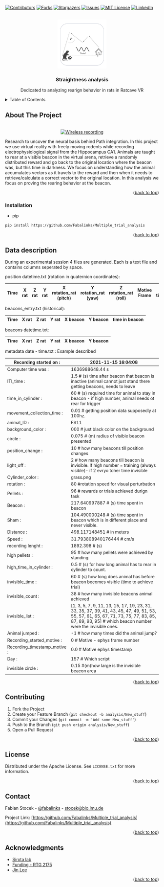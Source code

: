 <div id="top"></div>
<!--

-->



<!-- PROJECT SHIELDS -->
<!--

-->
[![Contributors][contributors-shield]][contributors-url]
[![Forks][forks-shield]][forks-url]
[![Stargazers][stars-shield]][stars-url]
[![Issues][issues-shield]][issues-url]
[![MIT License][license-shield]][license-url]
[![LinkedIn][linkedin-shield]][linkedin-url]



<!-- PROJECT LOGO -->
<br />
<div align="center">
  <a href="https://github.com/Fabalinks/Multiple_trial_analysis">
    <img src="images/logo.png" alt="Logo" width="160" height="160">
  </a>

<h3 align="center">Straightness analysis</h3>

  <p align="center">
    Dedicated to analyzing rearign behavior in rats in Ratcave VR
    <br />
  </p>
</div>



<!-- TABLE OF CONTENTS -->
<details>
  <summary>Table of Contents</summary>
  <ol>
    <li>
      <a href="#about-the-project">About The Project</a>
      <ul>
    </li>
    <li>
      <a href="#getting-started">Getting Started</a>
      <ul>
        <li><a href="#installation">Installation</a></li>
      </ul>
    </li>
    <li><a href="#data-description">Data Description</a></li>
    <li><a href="#contributing">Contributing</a></li>
    <li><a href="#license">License</a></li>
    <li><a href="#contact">Contact</a></li>
    <li><a href="#acknowledgments">Acknowledgments</a></li>
  </ol>
</details>



<!-- ABOUT THE PROJECT -->
## About The Project

<br />
<div align="center">
  <a href="https://github.com/Fabalinks/Multiple_trial_analysis">
    <img src="images/gif.gif" alt="Wireless recording" width="550" height="400">
  </a>
</div>


Research to uncover the neural basis behind Path integration.
In this project we use virtual reality with freely moving rodents while recording
electrophysiological signal from the Hippocampus CA1.
Animals are taught to rear at a visible beacon in the virtual arena,
retrieve a randomly distributed reward and go back to the original location
where the beacon was, but this time in darkness. We focus on understanding
how the animal accumulates vectors as it travels to the reward and then
when it needs to retrieve/calculate a correct vector to the original location.
In this analysis we focus on proving the rearing behavior at the beacon.



<p align="right">(<a href="#top">back to top</a>)</p>



<!-- GETTING STARTED -->
### Installation

 * pip
  ```sh
  pip install https://github.com/Fabalinks/Multiple_trial_analysis
  ```

<p align="right">(<a href="#top">back to top</a>)</p>



<!-- Data Description -->
## Data description

During an experimental session 4 files are generated. Each is a text file and contains columns seperated by space. 

position datetime.txt (rotation in quaternion coordinates):

| Time     | X rat | Z rat | Y rat | X rotation_rat (pitch) | Y rotation_rat (yaw) | Z rotation_rat (roll)| Motive Frame|Motive timestamp|Motive session timestamp|
| ----------- | ----------- | ----------- | ----------- | ----------- | ----------- | ----------- | ----------- | ----------- | ----------- |

beacons_entry.txt (historical):

 | Time     | X rat | Z rat | Y rat | X beacon | Y beacon| time in beacon|
 | ----------- | ----------- | ----------- | ----------- | ----------- | ----------- |----------- |
 
beacons datetime.txt:

 | Time     | X rat | Z rat | Y rat | X beacon | Y beacon|
 | ----------- | ----------- | ----------- | ----------- | ----------- | ----------- |

metadata date - time.txt :  Example described




|Recording started on :| 2021-11-15 16:04:08  |
| ------------- | ----------- |
Computer time was : |1636988648.44  s
ITI_time : |1.5   # (s) time after beacon that beacon is inactive (animal cannot just stand there getting beacons, needs to leave
time_in_cylinder : |60  # (s) required time for animal to stay in beacon - if high number, animal needs ot rear for trigger
movement_collection_time :| 0.01  # getting position data supposedly at 100hz.
animal_ID : |FS11  
background_color : |000   # just black color on the background
circle : |0.075  # (m) radius of visible beacon presented
position_change : |10  # how many beacons till position changes
light_off : |2  # how many beacons till beacon is invisible. If high number = training (always visible)- if 2 evryo toher time invisible
Cylinder_color : |grass.png  
rotation : |80  #rotation speed for visual perturbation
Pellets : |96   # rewards or trials achieved durign task
Beacon : |217.640997887 # (s) time spent in beacon
Sham : |104.490000248 # (s) time spent in beacon which is in different place and never visible.
Distance : |498.117148451  # in meters
Speed : |31.793808940176444 # cm/s
recording lenght : |1892.398 # (s)
high pellets : |95  # how many pellets were achieved by standing
high_time_in_cylinder : |0.5 # (s) for how long animal has to rear in cylinder to count.
invisible_time : |60 # (s) how long does animal has before beacon becomes visible (time to achieve trial) 
invisible_count : |38 # how many invisible beacons animal achieved
invisible_list : |[1, 3, 5, 7, 9, 11, 13, 15, 17, 19, 23, 31, 33, 35, 37, 39, 41, 43, 45, 47, 49, 51, 53, 55, 57, 61, 65, 67, 71, 73, 75, 77, 83, 85, 87, 89, 93, 95]  # which beacon number were the invisible ones.
Animal jumped : |-1  # how many times did the animal jump?
Recording_started_motive : |0  # Motive - ephys frame number
Recording_timestamp_motive : |0.0 # Motive ephys timestamp
Day : |157 # Which script
invisible circle : |0.15  #(m)how large is the invisible beacon area


<p align="right">(<a href="#top">back to top</a>)</p>



<!-- CONTRIBUTING -->
## Contributing

1. Fork the Project
2. Create your Feature Branch (`git checkout -b analysis/New_stuff`)
3. Commit your Changes (`git commit -m 'Add some New_stuff'`)
4. Push to the Branch (`git push origin analysis/New_stuff`)
5. Open a Pull Request

<p align="right">(<a href="#top">back to top</a>)</p>



<!-- LICENSE -->
## License

Distributed under the Apache License. See `LICENSE.txt` for more information.

<p align="right">(<a href="#top">back to top</a>)</p>



<!-- CONTACT -->
## Contact

Fabian Stocek - [@fabalinks](https://twitter.com/@fabalinks) - stocek@bio.lmu.de

Project Link: [https://github.com/Fabalinks/Multiple_trial_analysis](https://github.com/Fabalinks/Multiple_trial_analysis)

<p align="right">(<a href="#top">back to top</a>)</p>



<!-- ACKNOWLEDGMENTS -->
## Acknowledgments

* [Sirota lab](https://cogneuro.bio.lmu.de/people/group-members/sirota/index.html)
* [ Funding - RTG 2175](https://www.rtg2175.bio.lmu.de/index.html)
* [Jin Lee](https://github.com/jinhl9)

<p align="right">(<a href="#top">back to top</a>)</p>



<!-- MARKDOWN LINKS & IMAGES -->
<!-- https://www.markdownguide.org/basic-syntax/#reference-style-links -->
[contributors-shield]: https://img.shields.io/github/contributors/Fabalinks/Multiple_trial_analysis.svg?style=for-the-badge
[contributors-url]: https://github.com/Fabalinks/Multiple_trial_analysis/graphs/contributors
[forks-shield]: https://img.shields.io/github/forks/Fabalinks/Multiple_trial_analysis.svg?style=for-the-badge
[forks-url]: https://github.com/Fabalinks/Multiple_trial_analysis/network/members
[stars-shield]: https://img.shields.io/github/stars/Fabalinks/Multiple_trial_analysis.svg?style=for-the-badge
[stars-url]: https://github.com/Fabalinks/Multiple_trial_analysis/stargazers
[issues-shield]: https://img.shields.io/github/issues/Fabalinks/Multiple_trial_analysis.svg?style=for-the-badge
[issues-url]: https://github.com/Fabalinks/Multiple_trial_analysis/issues
[license-shield]: https://img.shields.io/github/license/Fabalinks/Multiple_trial_analysis.svg?style=for-the-badge
[license-url]: https://github.com/Fabalinks/Multiple_trial_analysis/blob/master/LICENSE.txt
[linkedin-shield]: https://img.shields.io/badge/-LinkedIn-black.svg?style=for-the-badge&logo=linkedin&colorB=555
[linkedin-url]: https://www.linkedin.com/in/fabian-stocek/
[product-screenshot]: images/screenshot.png
